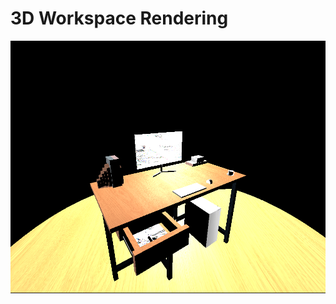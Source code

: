 # 3D Workspace Rendering

![Render](https://github.com/NFig03/3D-workspace/blob/bacf3e4945b8a3ab11fad594f7e3cbb91c5d05de/images/Workspace%20Rendering.PNG)
